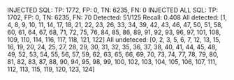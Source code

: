 INJECTED SQL: TP: 1772, FP: 0, TN: 6235, FN: 0
INJECTED ALL SQL: TP: 1702, FP: 0, TN: 6235, FN: 70
Detected: 51/125
Recall: 0.408
All detected: [1, 4, 8, 9, 10, 11, 14, 17, 18, 21, 22, 23, 26, 33, 34, 39, 42, 43, 46, 47, 50, 51, 58, 60, 61, 64, 67, 68, 71, 72, 75, 76, 84, 85, 86, 89, 91, 92, 93, 96, 97, 101, 108, 109, 110, 114, 116, 117, 118, 121, 122]
All undeteced: [0, 2, 3, 5, 6, 7, 12, 13, 15, 16, 19, 20, 24, 25, 27, 28, 29, 30, 31, 32, 35, 36, 37, 38, 40, 41, 44, 45, 48, 49, 52, 53, 54, 55, 56, 57, 59, 62, 63, 65, 66, 69, 70, 73, 74, 77, 78, 79, 80, 81, 82, 83, 87, 88, 90, 94, 95, 98, 99, 100, 102, 103, 104, 105, 106, 107, 111, 112, 113, 115, 119, 120, 123, 124]
